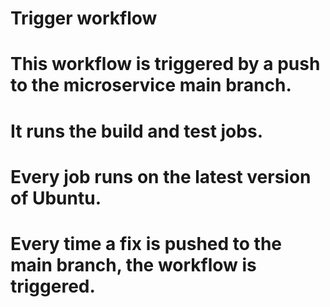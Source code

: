 # Trigger workflow
# This workflow is triggered by a push to the microservice main branch.
# It runs the build and test jobs.
# Every job runs on the latest version of Ubuntu.
# Every time a fix is pushed to the main branch, the workflow is triggered.
